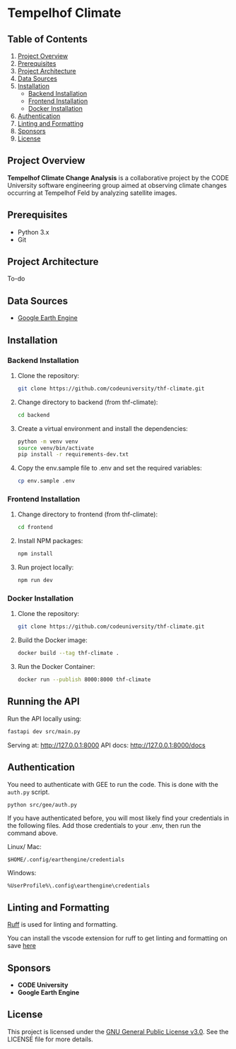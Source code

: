 # Tempelhof Climate

## Table of Contents
1. [Project Overview](#project-overview)
2. [Prerequisites](#prerequisites)
3. [Project Architecture](#project-architecture)
4. [Data Sources](#data-sources)
5. [Installation](#installation)
   - [Backend Installation](#backend-installation)
   - [Frontend Installation](#frontend-installation)
   - [Docker Installation](#docker-installation)
6. [Authentication](#authentication)
7. [Linting and Formatting](#linting-and-formatting)
8. [Sponsors](#sponsors)
9. [License](#license)

## Project Overview
**Tempelhof Climate Change Analysis** is a collaborative project by the CODE University software engineering group aimed at observing climate changes occurring at Tempelhof Feld by analyzing satellite images.

## Prerequisites
- Python 3.x
- Git

## Project Architecture
To-do

## Data Sources
- [Google Earth Engine](https://earthengine.google.com)

## Installation

### Backend Installation
1. Clone the repository:
   ```bash
   git clone https://github.com/codeuniversity/thf-climate.git
   ```
2. Change directory to backend (from thf-climate):
   ```bash
   cd backend
   ```
3. Create a virtual environment and install the dependencies:
   ```bash
   python -m venv venv
   source venv/bin/activate
   pip install -r requirements-dev.txt
   ```
4. Copy the env.sample file to .env and set the required variables:
   ```bash
   cp env.sample .env
   ```

### Frontend Installation
1. Change directory to frontend (from thf-climate):
   ```bash
   cd frontend
   ```
2. Install NPM packages:
   ```bash
   npm install
   ````
3. Run project locally:
   ```bash
   npm run dev
   ````

### Docker Installation
1. Clone the repository:
   ```bash
   git clone https://github.com/codeuniversity/thf-climate.git
   ```
2. Build the Docker image:
   ```bash
   docker build --tag thf-climate .
   ```
3. Run the Docker Container:
   ```bash
   docker run --publish 8000:8000 thf-climate
   ```

## Running the API

Run the API locally using:

```bash
fastapi dev src/main.py
```

Serving at: http://127.0.0.1:8000
API docs: http://127.0.0.1:8000/docs

## Authentication

You need to authenticate with GEE to run the code. This is done with the `auth.py` script.

```bash
python src/gee/auth.py
```

If you have authenticated before, you will most likely find your credentials in the following files. Add those credentials to your .env, then run the command above.

Linux/ Mac:
```
$HOME/.config/earthengine/credentials
 ```

 Windows:
```
%UserProfile%\.config\earthengine\credentials
```

## Linting and Formatting

[Ruff](https://docs.astral.sh/ruff/) is used for linting and formatting.

You can install the vscode extension for ruff to get linting and formatting on save [here](https://marketplace.visualstudio.com/items?itemName=charliermarsh.ruff)

## Sponsors
- **CODE University**
- **Google Earth Engine**

## License
This project is licensed under the [GNU General Public License v3.0](https://www.gnu.org/licenses/gpl-3.0.en.html). See the LICENSE file for more details.
